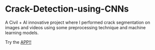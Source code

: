 # Crack-Detection-using-CNNs
A Civil + AI innovative project where I performed crack segmentation on images and videos using some preprocessing technique and machine learning models.

Try the [APP!!](https://crack-detection-using-cnns-zd5cust8t9yfertfcammnj.streamlit.app/)
